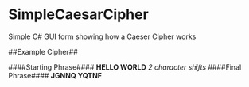 # SimpleCaesarCipher

Simple C# GUI form showing how a Caeser Cipher works

##Example Cipher##

####Starting Phrase####
**HELLO WORLD**
*2 character shifts*
####Final Phrase####
**JGNNQ YQTNF**
